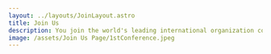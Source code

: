```yaml
---
layout: ../layouts/JoinLayout.astro
title: Join Us
description: You join the world's leading international organization committed to transforming the lives of women in Buddhist societies. Sakyadhita seeks to unite Buddhist women of diverse countries and traditions, to promote their welfare, and to facilitate their work for the benefit of humanity. We invite you to join us in developing comprehensive resources to globally assist Buddhist women in creating a better world.
image: /assets/Join Us Page/1stConference.jpeg
---
```

